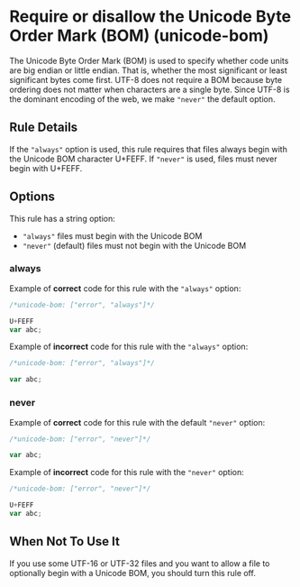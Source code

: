 # Require or disallow the Unicode Byte Order Mark (BOM) (unicode-bom)

The Unicode Byte Order Mark (BOM) is used to specify whether code units are big
endian or little endian. That is, whether the most significant or least
significant bytes come first. UTF-8 does not require a BOM because byte ordering
does not matter when characters are a single byte. Since UTF-8 is the dominant
encoding of the web, we make `"never"` the default option.

## Rule Details

If the `"always"` option is used, this rule requires that files always begin
with the Unicode BOM character U+FEFF. If `"never"` is used, files must never
begin with U+FEFF.

## Options

This rule has a string option:

* `"always"` files must begin with the Unicode BOM
* `"never"` (default) files must not begin with the Unicode BOM

### always

Example of **correct** code for this rule with the `"always"` option:

```js
/*unicode-bom: ["error", "always"]*/

U+FEFF
var abc;
```

Example of **incorrect** code for this rule with the `"always"` option:

```js
/*unicode-bom: ["error", "always"]*/

var abc;
```

### never

Example of **correct** code for this rule with the default `"never"` option:

```js
/*unicode-bom: ["error", "never"]*/

var abc;
```

Example of **incorrect** code for this rule with the `"never"` option:

```js
/*unicode-bom: ["error", "never"]*/

U+FEFF
var abc;
```

## When Not To Use It

If you use some UTF-16 or UTF-32 files and you want to allow a file to
optionally begin with a Unicode BOM, you should turn this rule off.
